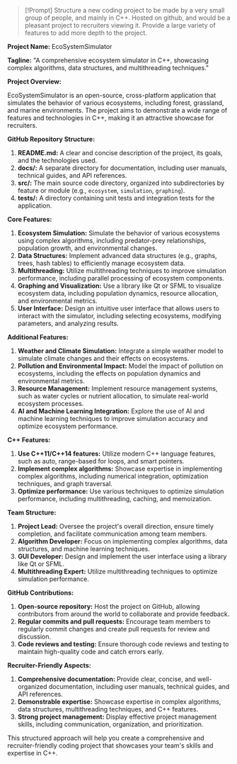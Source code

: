 > [!Prompt]
> Structure a new coding project to be made by a very small group of people, and mainly in C++. Hosted on github, and would be a pleasant project to recruiters viewing it. Provide a large variety of features to add more depth to the project.

**Project Name:** EcoSystemSimulator

**Tagline:** "A comprehensive ecosystem simulator in C++, showcasing complex algorithms, data structures, and multithreading techniques."

**Project Overview:**

EcoSystemSimulator is an open-source, cross-platform application that simulates the behavior of various ecosystems, including forest, grassland, and marine environments. The project aims to demonstrate a wide range of features and technologies in C++, making it an attractive showcase for recruiters.

**GitHub Repository Structure:**

1. **README.md:** A clear and concise description of the project, its goals, and the technologies used.
2. **docs/:** A separate directory for documentation, including user manuals, technical guides, and API references.
3. **src/:** The main source code directory, organized into subdirectories by feature or module (e.g.,
`ecosystem`, `simulation`, `graphing`).
4. **tests/:** A directory containing unit tests and integration tests for the application.

**Core Features:**

1. **Ecosystem Simulation:** Simulate the behavior of various ecosystems using complex algorithms, including predator-prey relationships, population growth, and environmental changes.
2. **Data Structures:** Implement advanced data structures (e.g., graphs, trees, hash tables) to efficiently manage ecosystem data.
3. **Multithreading:** Utilize multithreading techniques to improve simulation performance, including parallel processing of ecosystem components.
4. **Graphing and Visualization:** Use a library like Qt or SFML to visualize ecosystem data, including population dynamics, resource allocation, and environmental metrics.
5. **User Interface:** Design an intuitive user interface that allows users to interact with the simulator, including selecting ecosystems, modifying parameters, and analyzing results.

**Additional Features:**

1. **Weather and Climate Simulation:** Integrate a simple weather model to simulate climate changes and their effects on ecosystems.
2. **Pollution and Environmental Impact:** Model the impact of pollution on ecosystems, including the effects on population dynamics and environmental metrics.
3. **Resource Management:** Implement resource management systems, such as water cycles or nutrient allocation, to simulate real-world ecosystem processes.
4. **AI and Machine Learning Integration:** Explore the use of AI and machine learning techniques to improve simulation accuracy and optimize ecosystem performance.

**C++ Features:**

1. **Use C++11/C++14 features:** Utilize modern C++ language features, such as auto, range-based for loops, and smart pointers.
2. **Implement complex algorithms:** Showcase expertise in implementing complex algorithms, including numerical integration, optimization techniques, and graph traversal.
3. **Optimize performance:** Use various techniques to optimize simulation performance, including multithreading, caching, and memoization.

**Team Structure:**

1. **Project Lead:** Oversee the project's overall direction, ensure timely completion, and facilitate
communication among team members.
2. **Algorithm Developer:** Focus on implementing complex algorithms, data structures, and machine learning techniques.
3. **GUI Developer:** Design and implement the user interface using a library like Qt or SFML.
4. **Multithreading Expert:** Utilize multithreading techniques to optimize simulation performance.

**GitHub Contributions:**

1. **Open-source repository:** Host the project on GitHub, allowing contributors from around the world to collaborate and provide feedback.
2. **Regular commits and pull requests:** Encourage team members to regularly commit changes and create pull requests for review and discussion.
3. **Code reviews and testing:** Ensure thorough code reviews and testing to maintain high-quality code and catch errors early.

**Recruiter-Friendly Aspects:**

1. **Comprehensive documentation:** Provide clear, concise, and well-organized documentation, including user manuals, technical guides, and API references.
2. **Demonstrable expertise:** Showcase expertise in complex algorithms, data structures, multithreading techniques, and C++ features.
3. **Strong project management:** Display effective project management skills, including communication, organization, and prioritization.

This structured approach will help you create a comprehensive and recruiter-friendly coding project that showcases your team's skills and expertise in C++.